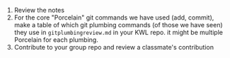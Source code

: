 1. Review the notes
2. For the core "Porcelain" git commands we have used (add, commit), make a table of which git plumbing commands (of those we have seen) they use in `gitplumbingreview.md` in your KWL repo. it might be multiple Porcelain for each plumbing.
3. Contribute to your group repo and review a classmate's contribution
